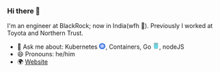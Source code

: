 ### Hi there 👋

<!--
**gkarthiks/gkarthiks** is a ✨ _special_ ✨ repository because its `README.md` (this file) appears on your GitHub profile.

Here are some ideas to get you started:

- 🔭 I’m currently working on ...
- 🌱 I’m currently learning ...
- 👯 I’m looking to collaborate on ...
- 🤔 I’m looking for help with ...
- 💬 Ask me about ...
- 📫 How to reach me: ...
- 😄 Pronouns: ...
- ⚡ Fun fact: ...
-->


I'm an engineer at BlackRock; now in India(wfh 🏡). Previously I worked at Toyota and Northern Trust.

* 💬 Ask me about: Kubernetes <img src="./kubernetes.png" width="15">, Containers, Go <img src="./golang.png" width="15">, nodeJS
* 😄 Pronouns: he/him
* 🌍 [Website](https://karthikeyan-govindaraj.netlify.app/)
